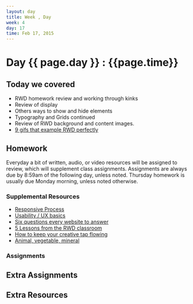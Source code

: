 ```yaml
---
layout: day
title: Week , Day
week: 4
day: 17
time: Feb 17, 2015
---
```


# Day {{ page.day }} : {{page.time}}


## Today we covered
* RWD homework review and working through kinks
* Review of display
* Others ways to show and hide elements
* Typography and Grids continued
* Review of RWD background and content images.
* [9 gifs that example RWD perfectly](http://www.fastcodesign.com/3038367/9-gifs-that-explain-responsive-design-brilliantly)


## Homework
Everyday a bit of written, audio, or video resources will be assigned to review, which will supplement class assignments. Assignments are always due by 8:59am of the following day, unless noted. Thursday homework is usually due Monday morning, unless noted otherwise.

### Supplemental Resources
* [Responsive Process](http://responsiveprocess.com/)
* [Usability / UX basics](http://www.usability.gov/what-and-why/user-experience.html)
* [Six questions every website to answer](http://www.creativebloq.com/netmag/6-questions-every-homepage-should-answer-101413151)
* [5 Lessons from the RWD classroom](http://www.creativebloq.com/netmag/5-lessons-responsive-web-design-classroom-7135527)
* [How to keep your creative tap flowing](http://www.creativebloq.com/web-design/geek-mental-help-week-5-ways-keep-your-creative-tap-turned-101412827)
* [Animal, vegetable, mineral](http://www.sensible.com/downloads/DMMT-Revisited-sample-chapter.pdf)


### Assignments


## Extra Assignments

## Extra Resources
